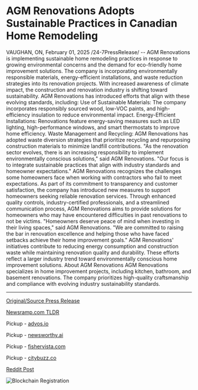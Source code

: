 # AGM Renovations Adopts Sustainable Practices in Canadian Home Remodeling

VAUGHAN, ON, February 01, 2025 /24-7PressRelease/ -- AGM Renovations is implementing sustainable home remodeling practices in response to growing environmental concerns and the demand for eco-friendly home improvement solutions. The company is incorporating environmentally responsible materials, energy-efficient installations, and waste reduction strategies into its renovation projects.  With increased awareness of climate impact, the construction and renovation industry is shifting toward sustainability. AGM Renovations has introduced efforts that align with these evolving standards, including:  Use of Sustainable Materials: The company incorporates responsibly sourced wood, low-VOC paints, and high-efficiency insulation to reduce environmental impact.  Energy-Efficient Installations: Renovations feature energy-saving measures such as LED lighting, high-performance windows, and smart thermostats to improve home efficiency.  Waste Management and Recycling: AGM Renovations has adopted waste diversion strategies that prioritize recycling and repurposing construction materials to minimize landfill contributions.  "As the renovation sector evolves, there is an increasing responsibility to implement environmentally conscious solutions," said AGM Renovations. "Our focus is to integrate sustainable practices that align with industry standards and homeowner expectations."  AGM Renovations recognizes the challenges some homeowners face when working with contractors who fail to meet expectations. As part of its commitment to transparency and customer satisfaction, the company has introduced new measures to support homeowners seeking reliable renovation services.  Through enhanced quality controls, industry-certified professionals, and a streamlined communication process, AGM Renovations aims to provide solutions for homeowners who may have encountered difficulties in past renovations to not be victims.  "Homeowners deserve peace of mind when investing in their living spaces," said AGM Renovations. "We are committed to raising the bar in renovation excellence and helping those who have faced setbacks achieve their home improvement goals."  AGM Renovations' initiatives contribute to reducing energy consumption and construction waste while maintaining renovation quality and durability. These efforts reflect a larger industry trend toward environmentally conscious home improvement solutions.  About AGM Renovations  AGM Renovations specializes in home improvement projects, including kitchen, bathroom, and basement renovations. The company prioritizes high-quality craftsmanship and compliance with evolving industry sustainability standards. 

---

[Original/Source Press Release](https://www.24-7pressrelease.com/press-release/519367/agm-renovations-adopts-sustainable-practices-in-canadian-home-remodeling)
                    

[Newsramp.com TLDR](https://newsramp.com/curated-news/agm-renovations-implements-sustainable-home-remodeling-practices-in-response-to-rising-environmental-concerns/c58423e55d2436f2034c90c15b2e8636) 


Pickup - [advos.io](https://advos.io/en/agm-renovations-champions-sustainable-home-remodeling-in-canada/202510543)

Pickup - [newsworthy.ai](https://newsworthy.ai/curated/agm-renovations-champions-sustainable-home-remodeling-in-canadian-market/202510543)

Pickup - [fishervista.com](https://fishervista.com/en/agm-renovations-champions-sustainable-home-remodeling-in-ontario/202510543)

Pickup - [citybuzz.co](https://citybuzz.co/agm-renovations-champions-sustainable-home-remodeling-in-canada)
 



[Reddit Post](https://www.reddit.com/r/Energy_Climate_News/comments/1if1sfq/agm_renovations_implements_sustainable_home/) 



![Blockchain Registration](https://cdn.newsramp.app/24-7PressRelease/qrcode/252/1/echo4YZJ.webp)